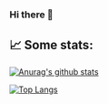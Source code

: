 ### Hi there 👋

<!--
**M4rlus/M4rlus** is a ✨ _special_ ✨ repository because its `README.md` (this file) appears on your GitHub profile.

Here are some ideas to get you started:

- 🔭 I’m currently working on Discord Bots
- 🌱 I’m currently learning Java
- 💬 Ask me about Javascript
- 📫 How to reach me: over Discord M4rlus#0001
-->

## 📈 Some stats:
[![Anurag's github stats](https://github-readme-stats.vercel.app/api?username=M4rlus&count_private=true&show_icons=true&theme=dracula&border_radius=false)](https://github.com/M4rlus)

[![Top Langs](https://github-readme-stats.vercel.app/api/top-langs/?username=M4rlus&layout=compact&show_icons=true&theme=dracula&border_radius=false)](https://github.com/M4rlus)
